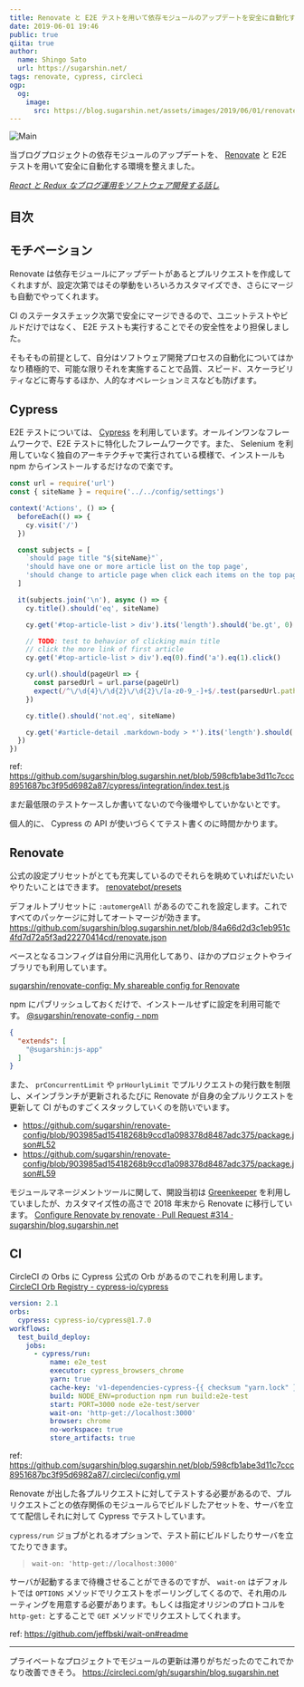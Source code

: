 ```yaml
---
title: Renovate と E2E テストを用いて依存モジュールのアップデートを安全に自動化する
date: 2019-06-01 19:46
public: true
qiita: true
author:
  name: Shingo Sato
  url: https://sugarshin.net/
tags: renovate, cypress, circleci
ogp:
  og:
    image:
      src: https://blog.sugarshin.net/assets/images/2019/06/01/renovate-with-e2e-test/main.png
---
```


![Main](/assets/images/2019/06/01/renovate-with-e2e-test/main.png)

当ブログプロジェクトの依存モジュールのアップデートを、 [Renovate](https://renovatebot.com/) と E2E テストを用いて安全に自動化する環境を整えました。

*[React と Redux なブログ運用をソフトウェア開発する話し](/2016/07/14/blog-like-software-development)*

## 目次

## モチベーション

Renovate は依存モジュールにアップデートがあるとプルリクエストを作成してくれますが、設定次第ではその挙動をいろいろカスタマイズでき、さらにマージも自動でやってくれます。

CI のステータスチェック次第で安全にマージできるので、ユニットテストやビルドだけではなく、 E2E テストも実行することでその安全性をより担保しました。

そもそもの前提として、自分はソフトウェア開発プロセスの自動化についてはかなり積極的で、可能な限りそれを実施することで品質、スピード、スケーラビリティなどに寄与するほか、人的なオペレーションミスなども防げます。

## Cypress

E2E テストについては、 [Cypress](https://www.cypress.io/) を利用しています。オールインワンなフレームワークで、E2E テストに特化したフレームワークです。また、 Selenium を利用していなく独自のアーキテクチャで実行されている模様で、インストールも npm からインストールするだけなので楽です。

```js
const url = require('url')
const { siteName } = require('../../config/settings')

context('Actions', () => {
  beforeEach(() => {
    cy.visit('/')
  })

  const subjects = [
    `should page title "${siteName}"`,
    'should have one or more article list on the top page',
    'should change to article page when click each items on the top page',
  ]

  it(subjects.join('\n'), async () => {
    cy.title().should('eq', siteName)

    cy.get('#top-article-list > div').its('length').should('be.gt', 0)

    // TODO: test to behavior of clicking main title
    // click the more link of first article
    cy.get('#top-article-list > div').eq(0).find('a').eq(1).click()

    cy.url().should(pageUrl => {
      const parsedUrl = url.parse(pageUrl)
      expect(/^\/\d{4}\/\d{2}\/\d{2}\/[a-z0-9_-]+$/.test(parsedUrl.pathname)).to.ok
    })

    cy.title().should('not.eq', siteName)

    cy.get('#article-detail .markdown-body > *').its('length').should('be.gt', 0)
  })
})
```

ref: https://github.com/sugarshin/blog.sugarshin.net/blob/598cfb1abe3d11c7ccc8951687bc3f95d6982a87/cypress/integration/index.test.js

まだ最低限のテストケースしか書いてないので今後増やしていかないとです。

個人的に、 Cypress の API が使いづらくてテスト書くのに時間かかります。

## Renovate

公式の設定プリセットがとても充実しているのでそれらを眺めていればだいたいやりたいことはできます。 [renovatebot/presets](https://github.com/renovatebot/presets)

デフォルトプリセットに `:automergeAll` があるのでこれを設定します。これですべてのパッケージに対してオートマージが効きます。 https://github.com/sugarshin/blog.sugarshin.net/blob/84a66d2d3c1eb951c4fd7d72a5f3ad22270414cd/renovate.json

ベースとなるコンフィグは自分用に汎用化してあり、ほかのプロジェクトやライブラリでも利用しています。

[sugarshin/renovate-config: My shareable config for Renovate](https://github.com/sugarshin/renovate-config)

npm にパブリッシュしておくだけで、インストールせずに設定を利用可能です。 [@sugarshin/renovate-config  -  npm](https://www.npmjs.com/package/@sugarshin/renovate-config)

```json
{
  "extends": [
    "@sugarshin:js-app"
  ]
}
```

また、 `prConcurrentLimit` や `prHourlyLimit` でプルリクエストの発行数を制限し、メインブランチが更新されるたびに Renovate が自身の全プルリクエストを更新して CI がものすごくスタックしていくのを防いでいます。

- https://github.com/sugarshin/renovate-config/blob/903985ad15418268b9ccd1a098378d8487adc375/package.json#L52
- https://github.com/sugarshin/renovate-config/blob/903985ad15418268b9ccd1a098378d8487adc375/package.json#L59

モジュールマネージメントツールに関して、開設当初は [Greenkeeper](https://greenkeeper.io/) を利用していましたが、カスタマイズ性の高さで 2018 年末から Renovate に移行しています。 [Configure Renovate by renovate · Pull Request #314 · sugarshin/blog.sugarshin.net](https://github.com/sugarshin/blog.sugarshin.net/pull/314)

## CI

CircleCI の Orbs に Cypress 公式の Orb があるのでこれを利用します。 [CircleCI Orb Registry - cypress-io/cypress](https://circleci.com/orbs/registry/orb/cypress-io/cypress)

```yaml
version: 2.1
orbs:
  cypress: cypress-io/cypress@1.7.0
workflows:
  test_build_deploy:
    jobs:
      - cypress/run:
          name: e2e_test
          executor: cypress_browsers_chrome
          yarn: true
          cache-key: 'v1-dependencies-cypress-{{ checksum "yarn.lock" }}'
          build: NODE_ENV=production npm run build:e2e-test
          start: PORT=3000 node e2e-test/server
          wait-on: 'http-get://localhost:3000'
          browser: chrome
          no-workspace: true
          store_artifacts: true
```

ref: https://github.com/sugarshin/blog.sugarshin.net/blob/598cfb1abe3d11c7ccc8951687bc3f95d6982a87/.circleci/config.yml

Renovate が出した各プルリクエストに対してテストする必要があるので、プルリクエストごとの依存関係のモジュールらでビルドしたアセットを、サーバを立てて配信しそれに対して Cypress でテストしています。

`cypress/run` ジョブがとれるオプションで、テスト前にビルドしたりサーバを立てたりできます。

> `wait-on: 'http-get://localhost:3000'`

サーバが起動するまで待機させることができるのですが、 `wait-on` はデフォルトでは `OPTIONS` メソッドでリクエストをポーリングしてくるので、それ用のルーティングを用意する必要があります。もしくは指定オリジンのプロトコルを `http-get:` とすることで `GET` メソッドでリクエストしてくれます。

ref: https://github.com/jeffbski/wait-on#readme

---

プライベートなプロジェクトでモジュールの更新は滞りがちだったのでこれでかなり改善できそう。 https://circleci.com/gh/sugarshin/blog.sugarshin.net
